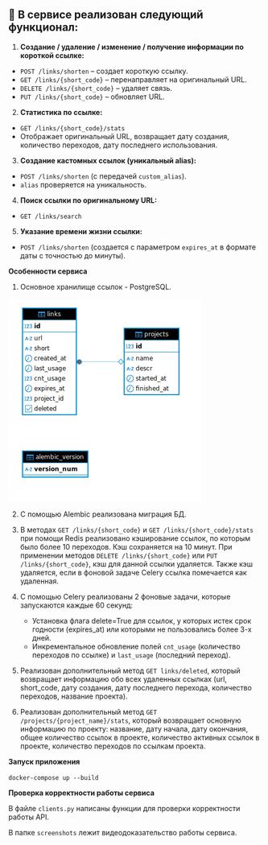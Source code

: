 ## **🔴 В сервисе реализован следующий функционал:**

1. **Создание / удаление / изменение / получение информации по короткой ссылке:**
  - `POST /links/shorten` – создает короткую ссылку.
  - `GET /links/{short_code}` – перенаправляет на оригинальный URL.
  - `DELETE /links/{short_code}` – удаляет связь.
  - `PUT /links/{short_code}` – обновляет URL.
2. **Статистика по ссылке:**
  - `GET /links/{short_code}/stats`
  - Отображает оригинальный URL, возвращает дату создания, количество переходов, дату последнего использования.
3. **Создание кастомных ссылок (уникальный alias):**
  - `POST /links/shorten` (с передачей `custom_alias`).
  - `alias` проверяется на уникальность.
4. **Поиск ссылки по оригинальному URL:**
  - `GET /links/search`
5. **Указание времени жизни ссылки:**
  - `POST /links/shorten` (создается с параметром `expires_at` в формате даты с точностью до минуты).


**Особенности сервиса**

1. Основное хранилище ссылок - PostgreSQL.

<img src="db_schema.png" alt="Схема БД">


2. С помощью Alembic реализована миграция БД.

3. В методах `GET /links/{short_code}` и `GET /links/{short_code}/stats` при помощи Redis реализовано кэширование ссылок, по которым было более 10 переходов. Кэш сохраняется на 10 минут. При применении методов `DELETE /links/{short_code}` или `PUT /links/{short_code}`, кэш для данной ссылки удаляется. Также кэш удаляется, если в фоновой задаче Celery ссылка помечается как удаленная.

4. С помощью Celery реализованы 2 фоновые задачи, которые запускаются каждые 60 секунд:
    * Установка флага delete=True для ссылок, у которых истек срок годности (expires_at) или которыми не пользовались более 3-х дней.
    * Инкрементальное обновление полей `cnt_usage` (количество переходов по ссылке) и `last_usage` (последний переход).

5. Реализован дополнительный метод `GET links/deleted`, который возвращает информацию обо всех удаленных ссылках (url, short_code, дату создания, дату последнего перехода, количество переходов, название проекта).

6. Реализован дополнительный метод `GET /projects/{project_name}/stats`, который возвращает основную информацию по проекту: название, дату начала, дату окончания, общее количество ссылок в проекте, количество активных ссылок в проекте, количество переходов по ссылкам проекта.


**Запуск приложения**

`docker-compose up --build`

**Проверка корректности работы сервиса**

В файле `clients.py` написаны функции для проверки корректности работы API.

В папке `screenshots` лежит видеодоказательство работы сервиса.
